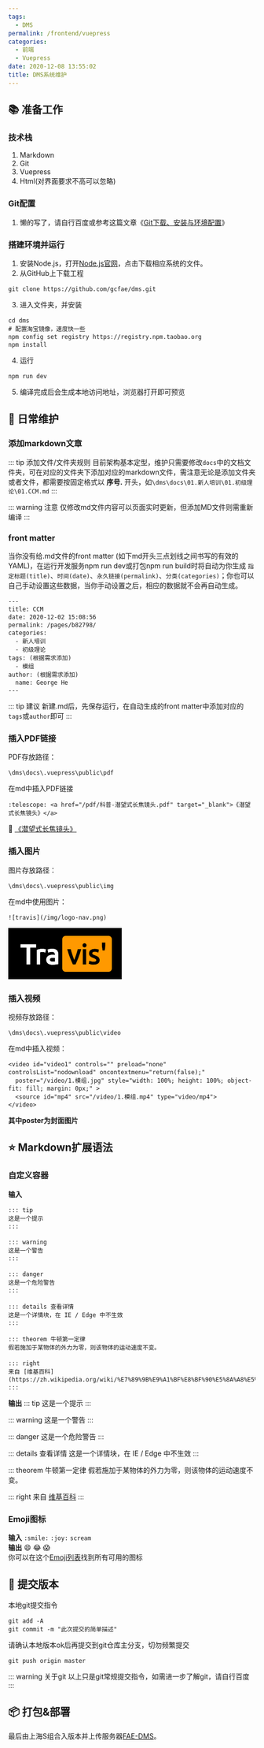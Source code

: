```yaml
---
tags: 
  - DMS
permalink: /frontend/vuepress
categories: 
  - 前端
  - Vuepress
date: 2020-12-08 13:55:02
title: DMS系统维护
---
```


## :books: 准备工作
### 技术栈
1. Markdown
2. Git
3. Vuepress
4. Html(对界面要求不高可以忽略)

### Git配置
1. 懒的写了，请自行百度或参考这篇文章《[Git下载、安装与环境配置](https://blog.csdn.net/huangqqdy/article/details/83032408)》

### 搭建环境并运行
1. 安装Node.js，打开[Node.js官网](http://nodejs.cn/)，点击下载相应系统的文件。
2. 从GitHub上下载工程
```
git clone https://github.com/gcfae/dms.git
```
3. 进入文件夹，并安装
```
cd dms
# 配置淘宝镜像，速度快一些
npm config set registry https://registry.npm.taobao.org
npm install
```
4. 运行
```
npm run dev
```
5. 编译完成后会生成本地访问地址，浏览器打开即可预览

## :palm_tree: 日常维护
### 添加markdown文章
::: tip 添加文件/文件夹规则
目前架构基本定型，维护只需要修改`docs`中的文档文件夹，可在对应的文件夹下添加对应的markdown文件，需注意无论是添加文件夹或者文件，都需要按固定格式以 <b>序号.</b> 开头，如`\dms\docs\01.新人培训\01.初级理论\01.CCM.md`
:::

::: warning 注意
仅修改md文件内容可以页面实时更新，但添加MD文件则需重新编译
:::

### front matter
当你没有给.md文件的front matter (如下md开头三点划线之间书写的有效的YAML)，在运行开发服务npm run dev或打包npm run build时将自动为你生成 `指定标题(title)`、`时间(date)`、`永久链接(permalink)`、`分类(categories)`；你也可以自己手动设置这些数据，当你手动设置之后，相应的数据就不会再自动生成。
```
---
title: CCM
date: 2020-12-02 15:08:56
permalink: /pages/b82798/
categories: 
  - 新人培训
  - 初级理论
tags: (根据需求添加)  
  - 模组
author: (根据需求添加)
  name: George He 
---
```
::: tip 建议
新建.md后，先保存运行，在自动生成的front matter中添加对应的`tags`或`author`即可
:::

### 插入PDF链接
PDF存放路径：
```
\dms\docs\.vuepress\public\pdf
```
在md中插入PDF链接
```
:telescope: <a href="/pdf/科普-潜望式长焦镜头.pdf" target="_blank">《潜望式长焦镜头》</a>
```
:telescope: <a href="/pdf/科普-潜望式长焦镜头.pdf" target="_blank">《潜望式长焦镜头》</a>


### 插入图片
图片存放路径：
```
\dms\docs\.vuepress\public\img
```
在md中使用图片：
```
![travis](/img/logo-nav.png)
```
![travis](/img/logo-nav.png)

### 插入视频
视频存放路径：
```
\dms\docs\.vuepress\public\video
```
在md中插入视频：
```
<video id="video1" controls="" preload="none" controlsList="nodownload" oncontextmenu="return(false);"
  poster="/video/1.模组.jpg" style="width: 100%; height: 100%; object-fit: fill; margin: 0px;" >
  <source id="mp4" src="/video/1.模组.mp4" type="video/mp4">
</video>
```
**其中poster为封面图片**

## :star: Markdown扩展语法

### 自定义容器

**输入**
```
::: tip
这是一个提示
:::

::: warning
这是一个警告
:::

::: danger
这是一个危险警告
:::

::: details 查看详情
这是一个详情块，在 IE / Edge 中不生效
:::

::: theorem 牛顿第一定律
假若施加于某物体的外力为零，则该物体的运动速度不变。

::: right
来自 [维基百科](https://zh.wikipedia.org/wiki/%E7%89%9B%E9%A1%BF%E8%BF%90%E5%8A%A8%E5%AE%9A%E5%BE%8B)
:::
```
**输出**
::: tip
这是一个提示
:::

::: warning
这是一个警告
:::

::: danger
这是一个危险警告
:::

::: details 查看详情
这是一个详情块，在 IE / Edge 中不生效
:::

::: theorem 牛顿第一定律
假若施加于某物体的外力为零，则该物体的运动速度不变。

::: right
来自 [维基百科](https://zh.wikipedia.org/wiki/%E7%89%9B%E9%A1%BF%E8%BF%90%E5%8A%A8%E5%AE%9A%E5%BE%8B)
:::

### Emoji图标
**输入**  `:smile:` `:joy:` `scream`  
**输出**   :smile: :joy:  :scream:  
你可以在这个[Emoji列表](https://www.webfx.com/tools/emoji-cheat-sheet/)找到所有可用的图标

## :floppy_disk: 提交版本
本地git提交指令
```
git add -A
git commit -m "此次提交的简单描述"
```
请确认本地版本ok后再提交到git仓库主分支，切勿频繁提交
```
git push origin master
```
::: warning 关于git
以上只是git常规提交指令，如需进一步了解git，请自行百度
:::

## :package: 打包&部署
最后由上海S组合入版本并上传服务器[FAE-DMS](http://192.168.2.124/)。
